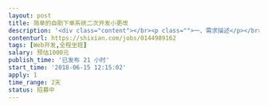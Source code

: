 ```yaml
---                
layout: post       
title: 简单的自助下单系统二次开发小更改           
description: '<div class="content"></br><p class="">一、需求描述</p></br><p class="">产品类别：在线下单系统</br><br/>开发进度：二次开发</br><br/>功能：</br><br/>1.未登录用户打开主页，跳转到登录界面</br><br/>2.首页无需登录下单，改为需要登录下单。</br><br/>3.下单扣取当前用户余额，其他功能不变【例如用户级别下单价格显示区别】</br><br/>4.折叠菜单选择指定项目，则只显示“商品选购”，需要新建单独页面后续手动添加商品链接</br><br/>5.注册阉割</br><br/>6.用户后台的 “订单记录”、“消费记录”“充值”功能迁移复制到网页前台单独页面到工作区 </br><br/>技术：使用PHP语言、bootstrap框架，使用Amaze UI或者H+主题。</p></br><p class="">二、参考产品</p></br><p class="">接单后获取</p></br><p class="">三、人才要求</p></br><p class="">PHP开发经验，MySQL数据，有电商系统开发经验。</p></br><p class="">四、其他要求</p></br><p class="">坐班要求：远程 </br><br/>项目周期：总周期约2天。</p></br></div>'     
contenturl: https://shixian.com/jobs/0144989162      
tags: [Web开发,全程坐班]            
salary: 预估1000元          
publish_time: '已发布 21 小时'         
start_time: '2018-06-15 12:15:02'           
apply: 1                   
time_range: 2天              
status: 招募中                  
---                 
```

